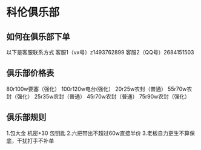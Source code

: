 # 科伦俱乐部


## 如何在俱乐部下单

以下是客服联系方式
客服1（vx号）z1493762899
客服2（QQ号）2684151503

## 俱乐部价格表
80r100w要塞（强化）
100r120w电台(强化）
20r25w农封（普通）
55r70w农封（强化）
25r35w农封（普通）
45r70w农封（普通）
75r90w农封（强化）

## 俱乐部规则
1.包大金 机密+30 包钥匙
2.六把带出不超过60w直接半价
3.老板自力更生不算保底，干扰打手不补单

